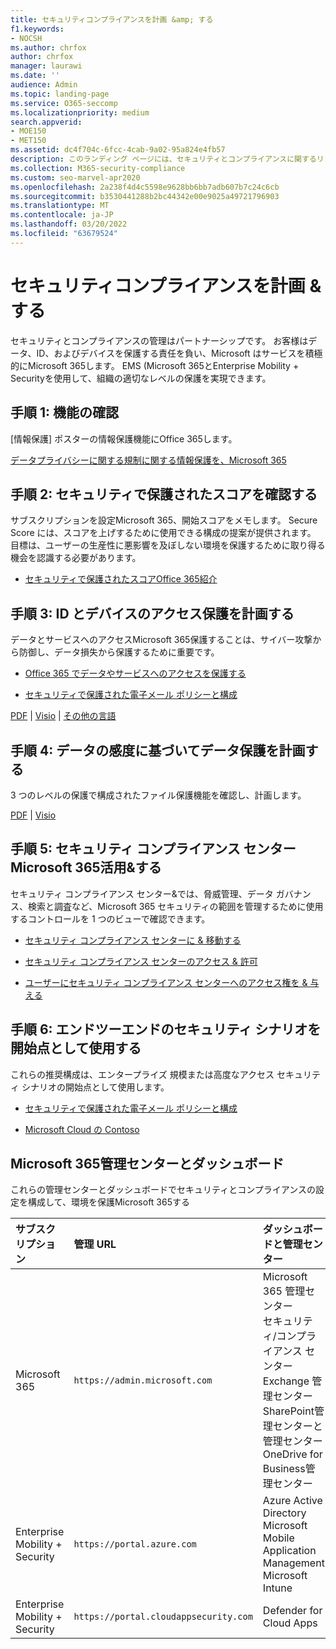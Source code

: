 ```yaml
---
title: セキュリティコンプライアンスを計画 &amp; する
f1.keywords:
- NOCSH
ms.author: chrfox
author: chrfox
manager: laurawi
ms.date: ''
audience: Admin
ms.topic: landing-page
ms.service: O365-seccomp
ms.localizationpriority: medium
search.appverid:
- MOE150
- MET150
ms.assetid: dc4f704c-6fcc-4cab-9a02-95a824e4fb57
description: このランディング ページには、セキュリティとコンプライアンスに関するリンクと計画情報がOffice 365。
ms.collection: M365-security-compliance
ms.custom: seo-marvel-apr2020
ms.openlocfilehash: 2a238f4d4c5598e9628bb6bb7adb607b7c24c6cb
ms.sourcegitcommit: b3530441288b2bc44342e00e9025a49721796903
ms.translationtype: MT
ms.contentlocale: ja-JP
ms.lasthandoff: 03/20/2022
ms.locfileid: "63679524"
---
```

# <a name="plan-for-security-amp-compliance"></a>セキュリティコンプライアンスを計画 &amp; する

セキュリティとコンプライアンスの管理はパートナーシップです。 お客様はデータ、ID、およびデバイスを保護する責任を負い、Microsoft はサービスを積極的にMicrosoft 365します。 EMS (Microsoft 365とEnterprise Mobility + Securityを使用して、組織の適切なレベルの保護を実現できます。
  
## <a name="step-1-review-capabilities"></a>手順 1: 機能の確認

[情報保護] ポスターの情報保護機能にOffice 365します。 
  
[データプライバシーに関する規制に関する情報保護を、Microsoft 365](../solutions/information-protection-deploy.md)
  
## <a name="step-2-check-your-secure-score"></a>手順 2: セキュリティで保護されたスコアを確認する

サブスクリプションを設定Microsoft 365、開始スコアをメモします。 Secure Score には、スコアを上げするために使用できる構成の提案が提供されます。 目標は、ユーザーの生産性に悪影響を及ぼしない環境を保護するために取り得る機会を認識する必要があります。
  
- [セキュリティで保護されたスコアOffice 365紹介](../security/defender/microsoft-secure-score.md)
    
## <a name="step-3-plan-access-protection-for-identity-and-devices"></a>手順 3: ID とデバイスのアクセス保護を計画する

データとサービスへのアクセスMicrosoft 365保護することは、サイバー攻撃から防御し、データ損失から保護するために重要です。
  
- [Office 365 でデータやサービスへのアクセスを保護する](protect-access-to-data-and-services.md)
    
- [セキュリティで保護された電子メール ポリシーと構成](../security/office-365-security/secure-email-recommended-policies.md)
    
[PDF](https://go.microsoft.com/fwlink/p/?linkid=841656) | [Visio](https://go.microsoft.com/fwlink/p/?linkid=841657) | [その他の言語](https://www.microsoft.com/download/details.aspx?id=55032)
  
## <a name="step-4-plan-data-protection-based-on-data-sensitivity"></a>手順 4: データの感度に基づいてデータ保護を計画する

3 つのレベルの保護で構成されたファイル保護機能を確認し、計画します。
  
[PDF](https://download.microsoft.com/download/7/8/9/789645A5-BD10-4541-BC33-F8D1EFF5E911/MSFT_cloud_architecture_O365%20file%20protection.pdf) | [Visio](https://download.microsoft.com/download/7/8/9/789645A5-BD10-4541-BC33-F8D1EFF5E911/MSFT_cloud_architecture_O365%20file%20protection.vsdx)
  
## <a name="step-5-leverage-the-microsoft-365-security-amp-compliance-center"></a>手順 5: セキュリティ コンプライアンス センター Microsoft 365活用&amp;する

セキュリティ コンプライアンス センター&amp;では、脅威管理、データ ガバナンス、検索と調査など、Microsoft 365 セキュリティの範囲を管理するために使用するコントロールを 1 つのビューで確認できます。 
  
- [セキュリティ コンプライアンス センターに &amp; 移動する](./microsoft-365-compliance-center.md)
    
- [セキュリティ コンプライアンス センターのアクセス &amp; 許可](~/security/office-365-security/protect-against-threats.md)
    
- [ユーザーにセキュリティ コンプライアンス センターへのアクセス権を &amp; 与える](~/security/office-365-security/grant-access-to-the-security-and-compliance-center.md)
    
## <a name="step-6-use-end-to-end-security-scenarios-as-starting-points"></a>手順 6: エンドツーエンドのセキュリティ シナリオを開始点として使用する

これらの推奨構成は、エンタープライズ 規模または高度なアクセス セキュリティ シナリオの開始点として使用します。
  
- [セキュリティで保護された電子メール ポリシーと構成](../security/office-365-security/secure-email-recommended-policies.md)
    
- [Microsoft Cloud の Contoso](../enterprise/contoso-case-study.md)
    
## <a name="microsoft-365-admin-centers-and-dashboards"></a>Microsoft 365管理センターとダッシュボード

これらの管理センターとダッシュボードでセキュリティとコンプライアンスの設定を構成して、環境を保護Microsoft 365する
  
|**サブスクリプション**|**管理 URL**|**ダッシュボードと管理センター**|
|:-----|:-----|:-----|
|Microsoft 365  <br/> |`https://admin.microsoft.com`  <br/> | Microsoft 365 管理センター  <br/>  セキュリティ/コンプライアンス センター  <br/>  Exchange 管理センター  <br/>  SharePoint管理センターと管理センター OneDrive for Business管理センター  <br/> |
|Enterprise Mobility + Security  <br/> |`https://portal.azure.com`  <br/> | Azure Active Directory  <br/>  Microsoft Mobile Application Management  <br/>  Microsoft Intune  <br/> |
|Enterprise Mobility + Security  <br/> |`https://portal.cloudappsecurity.com`  <br/> | Defender for Cloud Apps  <br/> |
